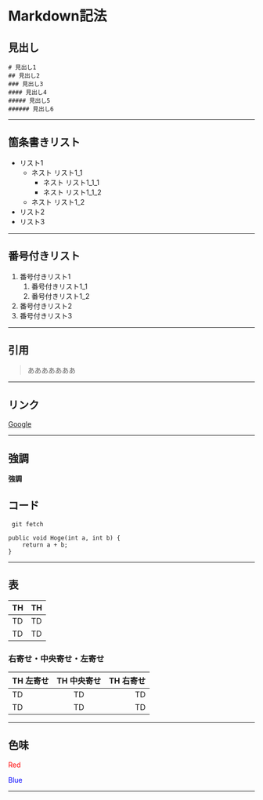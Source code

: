 # Markdown記法

## 見出し
```
# 見出し1
## 見出し2
### 見出し3
#### 見出し4
##### 見出し5
###### 見出し6
```
***

## 箇条書きリスト
- リスト1
    - ネスト リスト1_1
        - ネスト リスト1_1_1
        - ネスト リスト1_1_2
    - ネスト リスト1_2
- リスト2
- リスト3

***

## 番号付きリスト

1. 番号付きリスト1
    1. 番号付きリスト1_1
    1. 番号付きリスト1_2
1. 番号付きリスト2
1. 番号付きリスト3

***

## 引用
> あああああああ

***

## リンク
[Google](https://www.google.co.jp/)

***

## 強調

**強調**

## コード
` git fetch`
```
public void Hoge(int a, int b) {
    return a + b;
}
```
***

## 表

|  TH  |  TH  |
| ---- | ---- |
|  TD  |  TD  |
|  TD  |  TD  |

### 右寄せ・中央寄せ・左寄せ

| TH 左寄せ | TH 中央寄せ | TH 右寄せ |
| :--- | :---: | ---: |
| TD | TD | TD |
| TD | TD | TD |

***

## 色味

<font color="Red">Red</font>

<font color="Blue">Blue</font>

***